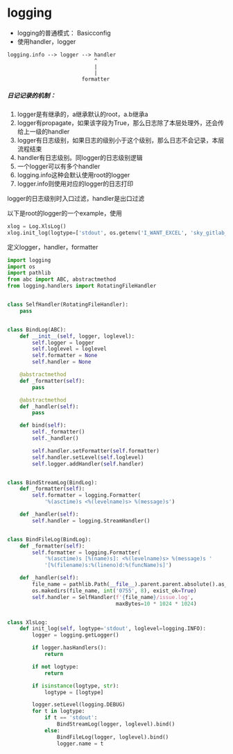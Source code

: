 # logging

* logging的普通模式： Basicconfig
* 使用handler，logger

```
logging.info --> logger --> handler
                            ^
                            |
                            |
                        formatter
```

##### 日记记录的机制：

1. logger是有继承的，a继承默认的root，a.b继承a
2. logger有propagate，如果该字段为True，那么日志除了本层处理外，还会传给上一级的handler
3. logger有日志级别，如果日志的级别小于这个级别，那么日志不会记录，本层流程结束
4. handler有日志级别。同logger的日志级别逻辑
5. 一个logger可以有多个handler
6. logging.info这种会默认使用root的logger
7. logger.info则使用对应的logger的日志打印

logger的日志级别时入口过滤，handler是出口过滤

以下是root的logger的一个example，使用

```python
xlog = Log.XlsLog()
xlog.init_log(logtype=['stdout', os.getenv('I_WANT_EXCEL', 'sky_gitlab_robot')])
```

定义logger，handler，formatter

```python
import logging
import os
import pathlib
from abc import ABC, abstractmethod
from logging.handlers import RotatingFileHandler


class SelfHandler(RotatingFileHandler):
    pass


class BindLog(ABC):
    def __init__(self, logger, loglevel):
        self.logger = logger
        self.loglevel = loglevel
        self.formatter = None
        self.handler = None

    @abstractmethod
    def _formatter(self):
        pass

    @abstractmethod
    def _handler(self):
        pass

    def bind(self):
        self._formatter()
        self._handler()

        self.handler.setFormatter(self.formatter)
        self.handler.setLevel(self.loglevel)
        self.logger.addHandler(self.handler)


class BindStreamLog(BindLog):
    def _formatter(self):
        self.formatter = logging.Formatter(
            '%(asctime)s <%(levelname)s> %(message)s')

    def _handler(self):
        self.handler = logging.StreamHandler()


class BindFileLog(BindLog):
    def _formatter(self):
        self.formatter = logging.Formatter(
            '%(asctime)s [%(name)s]: <%(levelname)s> %(message)s '
            '[%(filename)s:%(lineno)d:%(funcName)s]')

    def _handler(self):
        file_name = pathlib.Path(__file__).parent.parent.absolute().as_posix() + '/log'
        os.makedirs(file_name, int('0755', 8), exist_ok=True)
        self.handler = SelfHandler(f'{file_name}/issue.log',
                                   maxBytes=10 * 1024 * 1024)


class XlsLog:
    def init_log(self, logtype='stdout', loglevel=logging.INFO):
        logger = logging.getLogger()

        if logger.hasHandlers():
            return

        if not logtype:
            return

        if isinstance(logtype, str):
            logtype = [logtype]

        logger.setLevel(logging.DEBUG)
        for t in logtype:
            if t == 'stdout':
                BindStreamLog(logger, loglevel).bind()
            else:
                BindFileLog(logger, loglevel).bind()
                logger.name = t
```
